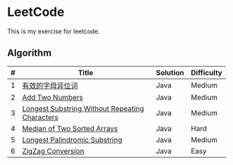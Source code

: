 LeetCode
========
This is my exercise for leetcode. 

## Algorithm

| # | Title | Solution | Difficulty |
|---|-------|----------|------------|
|1  | [有效的字母异位词](./com/james/leetcode/string/Anagram.java) | Java | Medium |
|2  | [Add Two Numbers](https://leetcode.com/problems/add-two-numbers/) | Java | Medium |
|3  | [Longest Substring Without Repeating Characters](https://leetcode.com/problems/longest-substring-without-repeating-characters/) | Java | Medium |
|4  | [Median of Two Sorted Arrays](https://leetcode.com/problems/median-of-two-sorted-arrays/) | Java | Hard |
|5  | [Longest Palindromic Substring](https://leetcode.com/problems/longest-palindromic-substring/) | Java | Medium |
|6  | [ZigZag Conversion](https://leetcode.com/problems/zigzag-conversion/) | Java | Easy |
